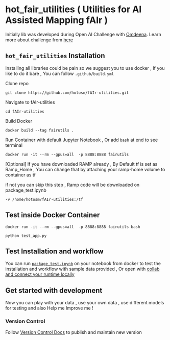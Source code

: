 # hot_fair_utilities ( Utilities for AI Assisted Mapping fAIr )

Initially lib was developed during Open AI Challenge with [Omdeena](https://omdena.com/). Learn more about challenge from [here](https://www.hotosm.org/tech-blog/hot-tech-talk-open-ai-challenge/)

## `hot_fair_utilities` Installation

Installing all libraries could be pain so we suggest you to use docker , If you like to do it bare , You can follow `.github/build.yml`


Clone repo

```
git clone https://github.com/hotosm/fAIr-utilities.git
```

Navigate to fAIr-utilities

```
cd fAIr-utilities
```
Build Docker

```
docker build --tag fairutils .
```

Run Container with default Jupyter Notebook , Or add `bash` at end to see terminal

```
docker run -it --rm --gpus=all  -p 8888:8888 fairutils
```

[Optional] If you have downloaded RAMP already , By Default tf is set as Ramp_Home , You can change that by attaching your ramp-home volume to container as tf

if not you can skip this step , Ramp code will be downloaded on package_test.ipynb

```
-v /home/hotosm/fAIr-utilities:/tf
```

## Test inside Docker Container

```
docker run -it --rm --gpus=all  -p 8888:8888 fairutils bash
```

```
python test_app.py
```

## Test Installation and workflow

You can run [`package_test.ipynb`](./Package_Test.ipynb) on your notebook from docker to test the installation and workflow with sample data provided , Or open with [collab and connect your runtime locally](https://research.google.com/colaboratory/local-runtimes.html#:~:text=In%20Colab%2C%20click%20the%20%22Connect,connected%20to%20your%20local%20runtime.)

## Get started with development

Now you can play with your data , use your own data , use different models for testing and also Help me Improve me !

### Version Control
Follow [Version Control Docs](./docs/Version_control.md) to publish and maintain new version
